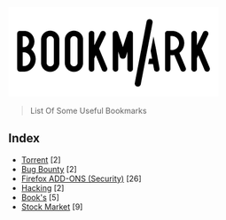 ![Image of Yaktocat](https://github.com/RakeshKengale/Bookmark/blob/master/Images/Bookmark_Logo.png)
> List Of Some Useful Bookmarks 

## Index
- [Torrent](https://github.com/RakeshKengale/Bookmark/blob/master/Index/Torrent.md) [2]
- [Bug Bounty](https://github.com/RakeshKengale/Bookmark/blob/master/Index/Bug_Bounty.md) [2]
- [Firefox ADD-ONS (Security)](https://github.com/RakeshKengale/Bookmark/blob/master/Index/Firefox_ADD-ONS.md) [26]
- [Hacking](https://github.com/RakeshKengale/Bookmark/blob/master/Index/Hacking.md) [2]
- [Book's](https://github.com/RakeshKengale/Bookmark/blob/master/Index/Books.md) [5]
- [Stock Market](https://github.com/RakeshKengale/Bookmark/blob/master/Index/Stock.md) [9]
